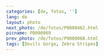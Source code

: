 ```yaml
---
categories: [de, fotos, '']
lang: de
layout: photo
next_photo: /de/fotos/P0000462.html
picname: P0000069
prev_photo: /de/fotos/P0000068.html
tags: [Devils Gorge, Zebra Stripes]
---
```

